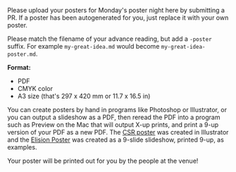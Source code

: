 Please upload your posters for Monday's poster night here by submitting a PR. If a poster has been autogenerated for you, just replace it with your own poster.

Please match the filename of your advance reading, but add a `-poster` suffix. For example `my-great-idea.md` would become `my-great-idea-poster.md`.

**Format:**
* PDF
* CMYK color
* A3 size (that's 297 x 420 mm or 11.7 x 16.5 in)

You can create posters by hand in programs like Photoshop or Illustrator, or you can output a slideshow as a PDF, then reread the PDF into a program such as Preview on the Mac that will output X-up prints, and print a 9-up version of your PDF as a new PDF. The [CSR poster](https://github.com/WebOfTrustInfo/rwot11-the-hague/blob/master/advance-readings/posters/collaborative-seed-recovery-csr-poster.pdf) was created in Illustrator and the [Elision Poster](https://github.com/WebOfTrustInfo/rwot11-the-hague/blob/master/advance-readings/posters/elision-redaction-correlation-smart-documents-poster.pdf) was created as a 9-slide slideshow, printed 9-up, as examples.

Your poster will be printed out for you by the people at the venue!
